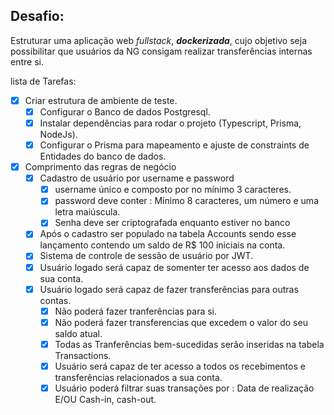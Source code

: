 ## Desafio:

Estruturar uma aplicação web *fullstack*, ***dockerizada***, cujo objetivo seja possibilitar que usuários da NG consigam realizar transferências internas entre si.

lista de Tarefas:

- [x] Criar estrutura de ambiente de teste.
  - [x] Configurar o Banco de dados Postgresql.
  - [x] Instalar dependências para rodar o projeto (Typescript, Prisma, NodeJs).
  - [x] Configurar o Prisma para mapeamento e ajuste de constraints de Entidades do banco de dados.
- [x] Comprimento das regras de negócio
  - [x] Cadastro de usuário por username e password
    - [x] username único e composto por no mínimo 3 caracteres.
    - [x] password deve conter : Mínimo 8 caracteres, um número e uma letra maiúscula.
    - [x] Senha deve ser criptografada enquanto estiver no banco
  - [x] Após o cadastro ser populado na tabela Accounts sendo esse lançamento contendo um saldo de R$ 100 iniciais na conta.
  - [x] Sistema de controle de sessão de usuário por JWT.
  - [x] Usuário logado será capaz de somenter ter acesso aos dados de sua conta.
  - [x] Usuário logado será capaz de fazer transferências para outras contas.
    - [x] Não poderá fazer tranferências para si.
    - [x] Não poderá fazer transferencias que excedem o valor do seu saldo atual.
    - [x] Todas as Tranferências bem-sucedidas serão inseridas na tabela Transactions.
    - [x] Usuário será capaz de ter acesso a todos os recebimentos e transferências relacionados a sua conta.
    - [x] Usuário poderá filtrar suas transações por : Data de realização E/OU Cash-in, cash-out.